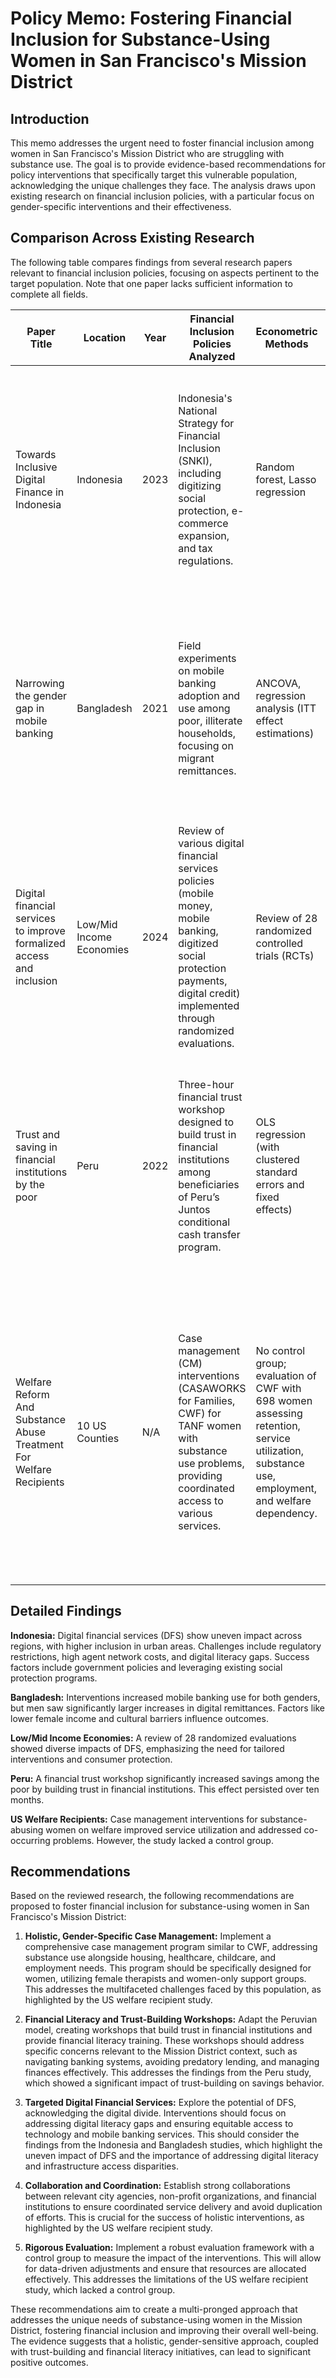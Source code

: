 # Policy Memo: Fostering Financial Inclusion for Substance-Using Women in San Francisco's Mission District

## Introduction

This memo addresses the urgent need to foster financial inclusion among women in San Francisco's Mission District who are struggling with substance use.  The goal is to provide evidence-based recommendations for policy interventions that specifically target this vulnerable population, acknowledging the unique challenges they face.  The analysis draws upon existing research on financial inclusion policies, with a particular focus on gender-specific interventions and their effectiveness.

## Comparison Across Existing Research

The following table compares findings from several research papers relevant to financial inclusion policies, focusing on aspects pertinent to the target population.  Note that one paper lacks sufficient information to complete all fields.

| Paper Title                                                                     | Location      | Year | Financial Inclusion Policies Analyzed                                                                                                                                                                                          | Econometric Methods                                                                                                 | Key Differences in Conclusions                                                                                                                                                                                                                                                              |
|---------------------------------------------------------------------------------|---------------|------|------------------------------------------------------------------------------------------------------------------------------------------------------------------------------------------------------------------------------------|--------------------------------------------------------------------------------------------------------------------|-------------------------------------------------------------------------------------------------------------------------------------------------------------------------------------------------------------------------------------------------------------------------------------------------|
| Towards Inclusive Digital Finance in Indonesia                                  | Indonesia     | 2023 | Indonesia's National Strategy for Financial Inclusion (SNKI), including digitizing social protection, e-commerce expansion, and tax regulations.                                                                                 | Random forest, Lasso regression                                                                                       | Focuses on Indonesian context and evidence gaps, emphasizing socioeconomic factors and gender norms in policy design; contrasts with other papers lacking Southeast Asian, particularly Indonesian, data.                                                                                                                            |
| Narrowing the gender gap in mobile banking                                      | Bangladesh    | 2021 | Field experiments on mobile banking adoption and use among poor, illiterate households, focusing on migrant remittances.                                                                                                           | ANCOVA, regression analysis (ITT effect estimations)                                                                   | Highlights critical gender differences in mobile banking adoption and usage, unlike previous work pooling male and female data; shows interventions increase adoption but downstream impacts (remittances) are larger for men.                                                                                                       |
| Digital financial services to improve formalized access and inclusion             | Low/Mid Income Economies | 2024 | Review of various digital financial services policies (mobile money, mobile banking, digitized social protection payments, digital credit) implemented through randomized evaluations.                                               | Review of 28 randomized controlled trials (RCTs)                                                                    | Provides a broader evidence base than other papers, emphasizing tailoring interventions to specific populations and addressing potential risks like overborrowing and consumer protection.                                                                                                                                 |
| Trust and saving in financial institutions by the poor                           | Peru          | 2022 | Three-hour financial trust workshop designed to build trust in financial institutions among beneficiaries of Peru’s Juntos conditional cash transfer program.                                                                      | OLS regression (with clustered standard errors and fixed effects)                                                    | Provides experimental evidence that building trust can increase savings among the poor, contrasting with studies focusing on transaction costs or interest rates; highlights trust as a necessary condition for financial inclusion.                                                                                                    |
| Welfare Reform And Substance Abuse Treatment For Welfare Recipients             | 10 US Counties | N/A   | Case management (CM) interventions (CASAWORKS for Families, CWF) for TANF women with substance use problems, providing coordinated access to various services.                                                                   | No control group; evaluation of CWF with 698 women assessing retention, service utilization, substance use, employment, and welfare dependency. | Addresses the gap in understanding interventions for substance-abusing women on welfare by focusing on co-occurring problems; challenges the assumption that solely addressing substance abuse is sufficient, highlighting the need for comprehensive, gender-specific, and coordinated services.                                                                                                |


## Detailed Findings

**Indonesia:** Digital financial services (DFS) show uneven impact across regions, with higher inclusion in urban areas.  Challenges include regulatory restrictions, high agent network costs, and digital literacy gaps.  Success factors include government policies and leveraging existing social protection programs.

**Bangladesh:** Interventions increased mobile banking use for both genders, but men saw significantly larger increases in digital remittances.  Factors like lower female income and cultural barriers influence outcomes.

**Low/Mid Income Economies:**  A review of 28 randomized evaluations showed diverse impacts of DFS, emphasizing the need for tailored interventions and consumer protection.

**Peru:**  A financial trust workshop significantly increased savings among the poor by building trust in financial institutions.  This effect persisted over ten months.

**US Welfare Recipients:** Case management interventions for substance-abusing women on welfare improved service utilization and addressed co-occurring problems.  However, the study lacked a control group.


## Recommendations

Based on the reviewed research, the following recommendations are proposed to foster financial inclusion for substance-using women in San Francisco's Mission District:

1. **Holistic, Gender-Specific Case Management:** Implement a comprehensive case management program similar to CWF, addressing substance use alongside housing, healthcare, childcare, and employment needs.  This program should be specifically designed for women, utilizing female therapists and women-only support groups.  This addresses the multifaceted challenges faced by this population, as highlighted by the US welfare recipient study.

2. **Financial Literacy and Trust-Building Workshops:**  Adapt the Peruvian model, creating workshops that build trust in financial institutions and provide financial literacy training.  These workshops should address specific concerns relevant to the Mission District context, such as navigating banking systems, avoiding predatory lending, and managing finances effectively.  This addresses the findings from the Peru study, which showed a significant impact of trust-building on savings behavior.

3. **Targeted Digital Financial Services:** Explore the potential of DFS, acknowledging the digital divide.  Interventions should focus on addressing digital literacy gaps and ensuring equitable access to technology and mobile banking services.  This should consider the findings from the Indonesia and Bangladesh studies, which highlight the uneven impact of DFS and the importance of addressing digital literacy and infrastructure access disparities.

4. **Collaboration and Coordination:**  Establish strong collaborations between relevant city agencies, non-profit organizations, and financial institutions to ensure coordinated service delivery and avoid duplication of efforts.  This is crucial for the success of holistic interventions, as highlighted by the US welfare recipient study.

5. **Rigorous Evaluation:**  Implement a robust evaluation framework with a control group to measure the impact of the interventions.  This will allow for data-driven adjustments and ensure that resources are allocated effectively.  This addresses the limitations of the US welfare recipient study, which lacked a control group.

These recommendations aim to create a multi-pronged approach that addresses the unique needs of substance-using women in the Mission District, fostering financial inclusion and improving their overall well-being.  The evidence suggests that a holistic, gender-sensitive approach, coupled with trust-building and financial literacy initiatives, can lead to significant positive outcomes.
